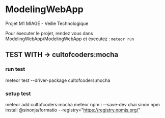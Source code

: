 # ModelingWebApp
Projet M1 MIAGE - Veille Technologique


Pour éxecuter le projet, rendez vous dans ModelingWebApp/ModelingWebApp et éxecutez : `meteor run`

## TEST WITH -> cultofcoders:mocha
### run test
meteor test --driver-package cultofcoders:mocha

### setup test
meteor add cultofcoders:mocha
meteor npm i --save-dev chai sinon
npm install @sinonjs/formatio --registry="https://registry.npmjs.org/"

